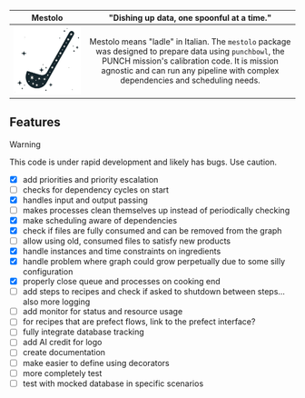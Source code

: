 |        **Mestolo**        |                                                                                                    "Dishing up data, one spoonful at a time."                                                                                                    |
|:-------------------------:|:------------------------------------------------------------------------------------------------------------------------------------------------------------------------------------------------------------------------------------------------:|
| ![mestolo logo](logo.png) |  Mestolo means "ladle" in Italian. The `mestolo` package was designed to prepare data using `punchbowl`, the PUNCH mission's calibration code. It is mission agnostic and can run any pipeline with complex dependencies and scheduling needs.   |

## Features

> [!WARNING]
> This code is under rapid development and likely has bugs. Use caution.

- [x] add priorities and priority escalation
- [ ] checks for dependency cycles on start
- [x] handles input and output passing
- [ ] makes processes clean themselves up instead of periodically checking
- [x] make scheduling aware of dependencies
- [x] check if files are fully consumed and can be removed from the graph
- [ ] allow using old, consumed files to satisfy new products
- [x] handle instances and time constraints on ingredients
- [x] handle problem where graph could grow perpetually due to some silly configuration
- [x] properly close queue and processes on cooking end
- [ ] add steps to recipes and check if asked to shutdown between steps... also more logging
- [ ] add monitor for status and resource usage
- [ ] for recipes that are prefect flows, link to the prefect interface?
- [ ] fully integrate database tracking
- [ ] add AI credit for logo
- [ ] create documentation
- [ ] make easier to define using decorators
- [ ] more completely test
- [ ] test with mocked database in specific scenarios
